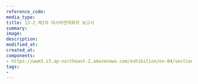 ```yaml
---
reference_code:
media_type:
title: 13-2_제1차 아시아연대회의 보고서
summary:
image:
description:
modified_at:
created_at:
components:
- https://wwm3.s3.ap-northeast-2.amazonaws.com/exhibition/ex-04/section-02/13-2_제1차+아시아연대회의+보고서.jpg
tags:
-
---
```

